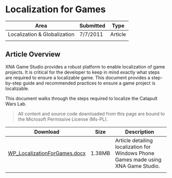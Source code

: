 # Localization for Games

|Area|Submitted|Type|
|-|-|-|
Localization & Globalization|7/7/2011|Article
||||

## Article Overview

XNA Game Studio provides a robust platform to enable localization of game projects. It is critical for the developer to keep in mind exactly what steps are required to ensure a localizable game. This document provides a step-by-step guide and recommended practices to ensure a game project is localizable.

This document walks through the steps required to localize the Catapult Wars Lab.

> All content and source code downloaded from this page are bound to the Microsoft Permissive License (Ms-PL).

Download | Size | Description
---|---|---|
[WP_LocalizationForGames.docx](https://github.com/SimonDarksideJ/XNAGameStudio/raw/archive/Documents/WP_LocalizationForGames.docx?raw=true) | 1.38MB | Article detailing localization for Windows Phone Games made using XNA Game Studio.
||||
